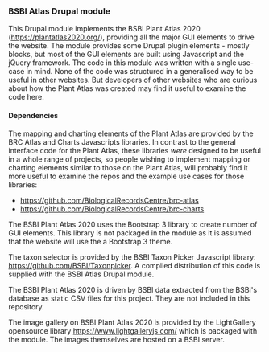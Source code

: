 ### BSBI Atlas Drupal module
This Drupal module implements the BSBI Plant Atlas 2020 (https://plantatlas2020.org/), providing all the major GUI elements to drive the website. The module provides some Drupal plugin elements - mostly blocks, but most of the GUI elements are built using Javascript and the jQuery framework. The code in this module was written with a single use-case in mind. None of the code was structured in a generalised way to be useful in other websites. But developers of other websites who are curious about how the Plant Atlas was created may find it useful to examine the code here.

#### Dependencies
The mapping and charting elements of the Plant Atlas are provided by the BRC Atlas and Charts Javascripts libraries. In contrast to the general interface code for the Plant Atlas, these libraries *were* designed to be useful in a whole range of projects, so people wishing to implement mapping or charting elements similar to those on the Plant Atlas, will probably find it more useful to examine the repos and the example use cases for those libraries:
- https://github.com/BiologicalRecordsCentre/brc-atlas
- https://github.com/BiologicalRecordsCentre/brc-charts

The BSBI Plant Atlas 2020 uses the Bootstrap 3 library to create number of GUI elements. This library is not packaged in the module as it is assumed that the website will use the a Bootstrap 3 theme.

The taxon selector is provided by the BSBI Taxon Picker Javascript library: https://github.com/BSBI/Taxonpicker. A compiled distribution of this code is supplied with the BSBI Atlas Drupal module.

The BSBI Plant Atlas 2020 is driven by BSBI data extracted from the BSBI's database as static CSV files for this project. They are not included in this repository.

The image gallery on BSBI Plant Atlas 2020 is provided by the LightGallery opensource library https://www.lightgalleryjs.com/ which is packaged with the module. The images themselves are hosted on a BSBI server.
